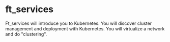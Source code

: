 # ft_services
Ft_services will introduce you to Kubernetes. You will discover cluster management and deployment with Kubernetes. You will virtualize a network and do "clustering".
